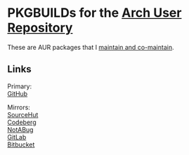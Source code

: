 # PKGBUILDs for the [Arch User Repository](https://aur.archlinux.org/)

These are AUR packages that I [maintain and co-maintain](https://aur.archlinux.org/packages?SeB=M&K=txtsd).

## Links

Primary: <br>
[GitHub](https://github.com/txtsd/PKGBUILDs) <br>

Mirrors: <br>
[SourceHut](https://git.sr.ht/~txtsd/PKGBUILDs) <br>
[Codeberg](https://codeberg.org/txtsd/PKGBUILDs) <br>
[NotABug](https://notabug.org/txtsd/PKGBUILDs) <br>
[GitLab](https://gitlab.com/txtsd/pkgbuilds) <br>
[Bitbucket](https://bitbucket.org/txtsd/pkgbuilds) <br>

